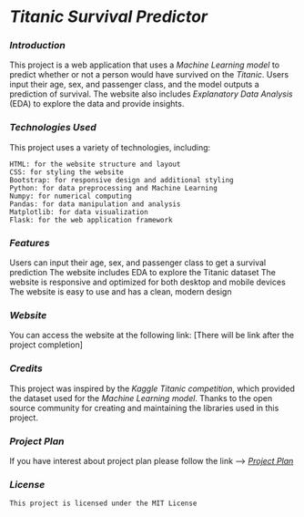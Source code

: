 # *Titanic Survival Predictor*
### *Introduction*
This project is a web application that uses a _Machine Learning model_ to predict whether or not a person would have survived on the _Titanic_. Users input their age, sex, and passenger class, and the model outputs a prediction of survival. The website also includes _Explanatory Data Analysis_ (EDA) to explore the data and provide insights.

### *Technologies Used*
This project uses a variety of technologies, including:
```
HTML: for the website structure and layout
CSS: for styling the website
Bootstrap: for responsive design and additional styling
Python: for data preprocessing and Machine Learning
Numpy: for numerical computing
Pandas: for data manipulation and analysis
Matplotlib: for data visualization
Flask: for the web application framework
```

### *Features*
Users can input their age, sex, and passenger class to get a survival prediction
The website includes EDA to explore the Titanic dataset
The website is responsive and optimized for both desktop and mobile devices
The website is easy to use and has a clean, modern design

### *Website*
You can access the website at the following link: [There will be link after the project completion]

### *Credits*
This project was inspired by the _Kaggle_ _Titanic_ _competition_, which provided the dataset used for the _Machine Learning model_. Thanks to the open source community for creating and maintaining the libraries used in this project.

### *Project Plan*
If you have interest about project plan please follow the link --> *[Project Plan](https://github.com/Abubakr1710/Survivor/tree/main/Project%20Plan)*

### *License*
```
This project is licensed under the MIT License
```
